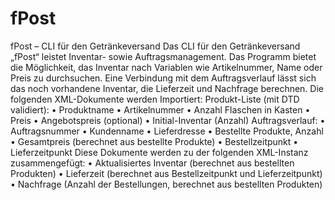 # fPost
fPost – CLI für den Getränkeversand
Das CLI für den Getränkeversand „fPost“ leistet Inventar- sowie Auftragsmanagement. Das Programm bietet die Möglichkeit, das Inventar nach Variablen wie Artikelnummer, Name oder Preis zu durchsuchen. Eine Verbindung mit dem Auftragsverlauf lässt sich das noch vorhandene Inventar, die Lieferzeit und Nachfrage berechnen. Die folgenden XML-Dokumente werden Importiert:
Produkt-Liste (mit DTD validiert):
•	Produktname
•	Artikelnummer
•	Anzahl Flaschen in Kasten
•	Preis
•	Angebotspreis (optional)
•	Initial-Inventar (Anzahl)
Auftragsverlauf:
•	Auftragsnummer
•	Kundenname
•	Lieferdresse
•	Bestellte Produkte, Anzahl
•	Gesamtpreis (berechnet aus bestellte Produkte)
•	Bestellzeitpunkt
•	Lieferzeitpunkt
Diese Dokumente werden zu der folgenden XML-Instanz zusammengefügt:
•	Aktualisiertes Inventar (berechnet aus bestellten Produkten)
•	Lieferzeit (berechnet aus Bestellzeitpunkt und Lieferzeitpunkt)
•	Nachfrage (Anzahl der Bestellungen, berechnet aus bestellten Produkten)
